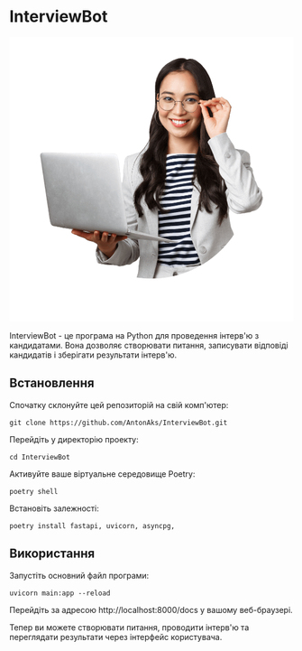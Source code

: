 # InterviewBot


![](readmefiles/Image1.png)

InterviewBot - це програма на Python для проведення інтерв'ю з кандидатами. Вона дозволяє створювати питання, записувати відповіді кандидатів і зберігати результати інтерв'ю.

## Встановлення

Спочатку склонуйте цей репозиторій на свій комп'ютер:

```
git clone https://github.com/AntonAks/InterviewBot.git
```
Перейдіть у директорію проекту:
```
cd InterviewBot
```

Активуйте ваше віртуальне середовище Poetry:
```
poetry shell
```

Встановіть залежності:
```
poetry install fastapi, uvicorn, asyncpg,
```

## Використання
Запустіть основний файл програми:
```
uvicorn main:app --reload
```
Перейдіть за адресою http://localhost:8000/docs у вашому веб-браузері.

Тепер ви можете створювати питання, проводити інтерв'ю та переглядати результати через інтерфейс користувача.
